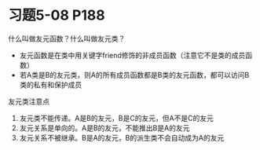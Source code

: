 # 习题5-08 P188
什么叫做友元函数？什么叫做友元类？

- 友元函数是在类中用关键字friend修饰的非成员函数（注意它不是类的成员函数）
- 若A类是B的友元类，则A的所有成员函数都是B类的友元函数，都可以访问B类的私有和保护成员

友元类注意点
1. 友元类不能传递。A是B的友元，B是C的友元，但A不是C的友元
2. 友元关系是单向的。A是B的友元，不能推出B是A的友元
3. 友元关系不被继承。B是A的友元，B的派生类不会自动成为A的友元